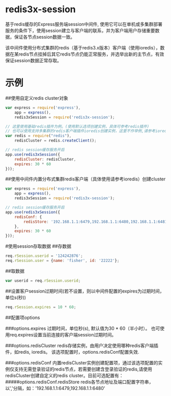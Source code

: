 # redis3x-session
基于redis缓存的Express服务端session中间件, 使用它可以在单机或多集群部署服务的条件下，使用session建立与客户端的联系，并为客户端用户存储重要数据，保证各节点session数据一致。

该中间件使用分布式集群的redis（基于redis3.x版本）客户端（使用ioredis），数据在某redis节点挂掉后其它redis节点仍能正常服务，并选举出新的主节点，有效保证session数据正常存取。

# 示例

##使用自定义redis cluster对象
```javascript
var express = require('express'),
    app = express(),
    redis3xSession = require('redis3x-session');

// 这里使用基础redis插件为例。(使用默认选项创建实例，具体可参考redis插件)
// 也可以使用支持多集群的redis客户端插件ioredis创建实例，这里不作举例,请参考ioredis)
var redis = require("redis"),
    redisCluster = redis.createClient();

// redis session缓存服务开启
app.use(redis3xSession({
    redisCluster: redisCluster,
    expires: 30 * 60
}));
```


##使用中间件内置分布式集群redis客户端（具体使用请参考ioredis）创建cluster
```javascript
var express = require('express'),
    app = express(),
    redis3xSession = require('redis3x-session');

// redis session缓存服务开启
app.use(redis3xSession({
    redisConf: {
        redisStore: '192.168.1.1:6479,192.168.1.1:6480,192.168.1.1:6481,192.168.1.1:6482,192.168.1.1:6483,192.168.1.1:6484,192.168.1.1:6485,192.168.1.1:6486,192.168.1.1:6487'
    },
    expires: 30 * 60
}));
```


#使用session存取数据
##存数据
```javascript
req.rSession.userid = '124242876';
req.rSession.user = {name: 'fisher', id: '22222'};
```

##取数据
```javascript
var userid = req.rSession.userid;
```

##设置客户session过期时间(若不设置，则以中间件配置的expires为过期时间，单位s(秒))
```javascript
req.rSession.expires = 10 * 60;
```


##配置项options

###options.expires
过期时间，单位秒(s), 默认值为30 * 60（半小时）。 也可使用req.expires设置当前连接的客户端session过期时间。

###options.redisCluster
redis存储实例，由用户决定使用哪种redis客户端插件，如redis, ioredis。 该选项配置时，options.redisConf配置失效.

###options.redisConf
内置redisCluster实例创建配置项，通过该选项配置的实例仅支持无需登录验证的redis节点，若需要创建含登录验证的redis,请使用redisCluster创建自定义的redis cluster。目前可选配置有：
   #####options.redisConf.redisStore
   redis各节点地址及端口配置字符串， 以','分隔，如：'192.168.1.1:6479,192.168.1.1:6480'



